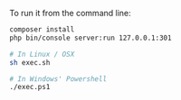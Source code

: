 To run it from the command line:

```bash
composer install
php bin/console server:run 127.0.0.1:301
```

```bash
# In Linux / OSX
sh exec.sh

# In Windows' Powershell
./exec.ps1
```